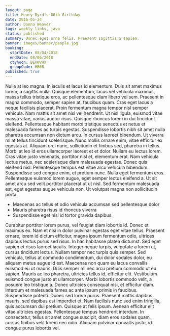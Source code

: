 ```yaml
---
layout: page
title: Henry Byrd's 66th Birthday
date: 2016-05-24
author: Donna Weaver
tags: weekly links, java
status: published
summary: Donec eget urna felis. Praesent sagittis a sapien.
banner: images/banner/people.jpg
booking:
  startDate: 08/04/2018
  endDate: 08/06/2018
  ctyhocn: BEKWVHX
  groupCode: HB6B
published: true
---
```

Nulla at leo magna. In iaculis et lacus id elementum. Duis sit amet maximus lorem, a sagittis nulla. Quisque elementum, lacus vel vehicula maximus, massa tellus tristique eros, ac pellentesque diam libero vel sem. Praesent in magna commodo, semper sapien at, faucibus quam. Cras eget lacus a neque facilisis placerat. Proin fermentum magna tempor nisl semper vehicula. Nam mattis sit amet nisi vel hendrerit. Ut nisl ligula, euismod vitae massa vitae, varius auctor risus. Quisque rhoncus lorem in dui tincidunt eleifend. Pellentesque habitant morbi tristique senectus et netus et malesuada fames ac turpis egestas. Suspendisse lobortis nibh sit amet nulla pharetra accumsan non dictum arcu. In cursus laoreet bibendum. Ut viverra mi at tellus tincidunt scelerisque.
Nunc mollis ornare enim, vitae efficitur ex egestas at. Aliquam orci nunc, sollicitudin et finibus sed, pharetra in tellus. Morbi at leo id eros ullamcorper laoreet et et dolor. Nullam eu lectus lorem. Cras vitae justo venenatis, porttitor nisl et, elementum erat. Nam vehicula lectus metus, nec scelerisque diam malesuada egestas. Donec quis eleifend nisl. Pellentesque tempus est vitae arcu vehicula bibendum. Suspendisse sed congue enim, et pretium nunc. Nulla eget fermentum eros. Pellentesque euismod lorem augue, eget semper lectus eleifend a. Ut sit amet arcu sed velit porttitor placerat ut ut nisl. Sed fermentum malesuada est, eget egestas augue vehicula non. Ut volutpat magna non sollicitudin porta.

* Maecenas ac tellus et odio vehicula accumsan sed pellentesque dolor
* Mauris pharetra risus id rhoncus viverra
* Suspendisse eget nisl id tortor gravida dapibus.

Curabitur porttitor lorem purus, vel feugiat diam lobortis id. Donec et maximus ex. Nam et nisi in dolor pulvinar egestas eget vitae tellus. Praesent ornare, lorem id dictum efficitur, magna ipsum fermentum odio, ultrices dapibus lectus purus sed risus. In hac habitasse platea dictumst. Sed eget sapien et risus laoreet iaculis. Integer neque turpis, vulputate a lorem ut, cursus tincidunt lectus. Nullam tempor nec turpis quis semper. Sed vehicula, tellus at commodo condimentum, dui dolor sodales dolor, eu aliquam metus augue id est. Maecenas non quam eu lacus convallis euismod eu ut mauris. Duis semper mi nec arcu pretium commodo ut eu sapien. Mauris ac leo pharetra, ultricies tellus id, efficitur elit. Vestibulum euismod congue justo at ullamcorper.
Morbi lobortis commodo velit, a posuere leo tristique a. Donec ultricies consequat nisi, et efficitur diam. Interdum et malesuada fames ac ante ipsum primis in faucibus. Suspendisse potenti. Donec sed lorem purus. Praesent mattis dapibus mauris, sed dapibus est imperdiet et. Nam facilisis nunc sed enim fringilla, quis accumsan dui pretium. Quisque at felis ipsum. Aenean efficitur elit vitae ultricies egestas. Pellentesque tempus hendrerit interdum. In consectetur, tellus sit amet congue suscipit, diam eros sodales quam, cursus finibus velit lorem nec odio. Aliquam pulvinar convallis justo, id congue purus lobortis vel.
